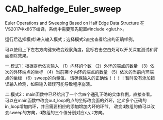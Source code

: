 # CAD_halfedge_Euler_sweep
Euler Operations and Sweeping Based on Half Edge Data Structure
在VS2017中x86下编译，系统中需要预先配置#include <glut.h>。

运行后选择模式1进入输入模式；选择模式2直接查看给出的正确样例。

可以使用上下左右方向键来改变观察角度，鼠标右击空白处可以开关深度测试和背面剔除效果。

一.模式1：根据提示依次输入
（1）内环的个数
（2）外环的端点的数量
（3）依次的外环端点的坐标
（4）当前第i个内环的端点的数量
（5）依次的当前内环端点的坐标
（6）sweep的向量值。
请确保输入的正确性！！！！暂时没有添加错误输入检测，如果输入错误可能导致程序崩溃。

二.模式2：main函数中已经给出了一个含四个通孔正确的实体样例，直接查看。
可以在main函数中改变out_loop的点的坐标改变面的外环，定义多个正确的in_loop增加内环，并且需要相应的添加增加内环的环节。
改变d数组的值可以改变sweep的方向，d数组的三个值分别对应x,y,z方向。

